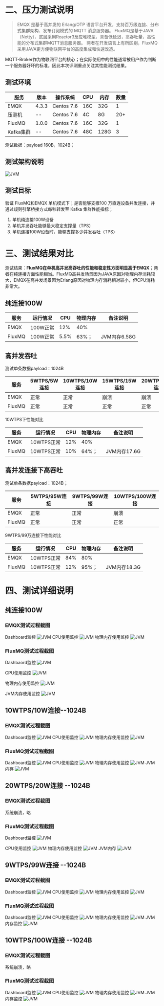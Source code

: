
# 二、压力测试说明
> EMQX 是基于高并发的 Erlang/OTP 语言平台开发，支持百万级连接、分布式集群架构、发布订阅模式的 MQTT 消息服务器。
FluxMQ是基于JAVA（Netty），底层采用Reactor3反应堆模型，具备低延迟，高吞吐量，高性能的分布式集群MQTT消息服务器。
两者在开发语言上有所区别，FluxMQ采用JAVA更方便物联网平台的高度集成和快速改造。

MQTT-Broker作为物联网平台的核心；在实际使用中的性能通常被用户作为判断一个服务器好坏的标准，因此本次评测重点关注其性能测试结果。
## 测试环境
| 服务 | 版本 | 操作系统 | CPU | 内存 | 数量 |
| --- | --- | --- | --- | --- | --- |
| EMQX | 4.3.3 | Centos 7.6 | 16C | 32G | 1 |
| 压测机 | -- | Centos 7.6 | 4C | 8G | 20+ |
| FluxMQ | 1.0.0 | Centos 7.6 | 16C | 32G | 1 |
| Kafka集群 | -- | Centos 7.6 | 48C | 128G | 3 |

测试数据：payload 160B，1024B；
## 测试架构说明
![JVM](../assets/images/vs/img.png)

## 测试目标
验证 FluxMQ和EMQX 单机模式下；是否能够支撑100 万直连设备并发连接，并通过规则引擎桥接方式每秒转发至 Kafka 集群性能指标；

1. 单机纯连接100W设备
2. 单机并发吞吐能够最大稳定支撑量（TPS）
3. 单机连接100W设备时，能够支撑多少并发吞吐（TPS）
# 三、测试结果对比

测试结果：**FluxMQ在单机高并发高吞吐的性能和稳定性方面明显高于EMQX**；两者在纯连接方面性能相当。FluxMQ高并发场景因为JAVA原因对物理内存消耗较大，EMQX在高并发场景因为Erlang原因对物理内存消耗相对较小，但CPU消耗非常大。
## 纯连接100W
| 服务 | 运行情况 | CPU | 物理内存 | 备注说明 |
| --- | --- | --- | --- | --- |
| EMQX | 100W正常 | 12% | 40% |  |
| FluxMQ | 100W正常 | 5.5% | 63%； | JVM内存6.58G |

## 高并发吞吐
测试单条数据payload：1024B

| 服务 | 5WTPS/5W连接 | 10WTPS/10W连接 | 15WTPS/15W连接 | 20WTPS/20W连接 |
| --- | --- | --- | --- | --- |
| EMQX | 正常 | 正常 | 崩溃 | 崩溃 |
| FluxMQ | 正常 | 正常 | 正常 | 正常 |

10WTPS下性能对比

| 服务 | 运行情况 | CPU | 物理内存 | 备注说明 |
| --- | --- | --- | --- | --- |
| EMQX | 10WTPS正常 | 12% | 40% |  |
| FluxMQ | 10WTPS正常 | 10% | 64%； | JVM内存17.6G |

## 高并发连接下高吞吐
测试单条数据payload：1024B；

| 服务 | 5WTPS/95W连接 | 9WTPS/99W连接 | 10WTPS/100W连接 |
| --- | --- | --- | --- |
| EMQX | 正常 | 正常 | 崩溃 |
| FluxMQ | 正常 | 正常 | 正常 |

9WTPS/99万连接下性能对比

| 服务 | 运行情况 | CPU | 物理内存 | 备注说明 |
| --- | --- | --- | --- | --- |
| EMQX | 10WTPS正常 | 84% | 80% |  |
| FluxMQ | 10WTPS正常 | 12% | 95%； | JVM内存18.3G |

# 四、测试详细说明
## 纯连接100W
### EMQX测试过程截图
Dashboard监控
![JVM](../assets/images/vs/img_1.png)
CPU使用监控
![JVM](../assets/images/vs/img_2.png)
物理内存使用监控
![JVM](../assets/images/vs/img_3.png)

### FluxMQ测试过程截图
Dashbaord监控
![JVM](../assets/images/vs/img_4.png)

CPU使用监控
![JVM](../assets/images/vs/img_5.png)

物理内存使用监控
![JVM](../assets/images/vs/img_6.png)

JVM内存使用监控
![JVM](../assets/images/vs/img_7.png)

## 10WTPS/10W连接--1024B
### EMQX测试过程截图

Dashboard监控
![JVM](../assets/images/vs/img_8.png)
CPU使用监控
![JVM](../assets/images/vs/img_9.png)
物理内存使用监控
![JVM](../assets/images/vs/img_10.png)

### FluxMQ测试过程截图
Dashboard监控
![JVM](../assets/images/vs/img_11.png)
CPU使用监控
![JVM](../assets/images/vs/img_12.png)
物理内存使用监控
![JVM](../assets/images/vs/img_13.png)
JVM内存
![JVM](../assets/images/vs/img_14.png)

## 20WTPS/20W连接 --1024B
### EMQX测试过程截图
系统崩溃，略
### FluxMQ测试过程截图

Dashboard监控
![JVM](../assets/images/vs/img_15.png)

CPU使用监控
![JVM](../assets/images/vs/img_16.png)
物理内存使用监控
![JVM](../assets/images/vs/img_17.png)
JVM内存
![JVM](../assets/images/vs/img_18.png)

## 9WTPS/99W连接 --1024B
### EMQX测试过程截图
Dashboard监控
![JVM](../assets/images/vs/img_19.png)
CPU使用监控
![JVM](../assets/images/vs/img_20.png)
物理内存使用监控
![JVM](../assets/images/vs/img_21.png)

### FluxMQ测试过程截图
Dashboard监控
![JVM](../assets/images/vs/img_22.png)
CPU使用监控
![JVM](../assets/images/vs/img_23.png)
物理内存使用监控
![JVM](../assets/images/vs/img_24.png)
JVM内存监控
![JVM](../assets/images/vs/img_25.png)

## 10WTPS/100W连接 --1024B
### EMQX测试过程截图
系统崩溃，略
### FluxMQ测试过程截图
Dashboard监控
![JVM](../assets/images/vs/img_26.png)
CPU使用监控
![JVM](../assets/images/vs/img_27.png)
物理内存使用监控
![JVM](../assets/images/vs/img_28.png)
JVM内存监控
![JVM](../assets/images/vs/img_29.png)
